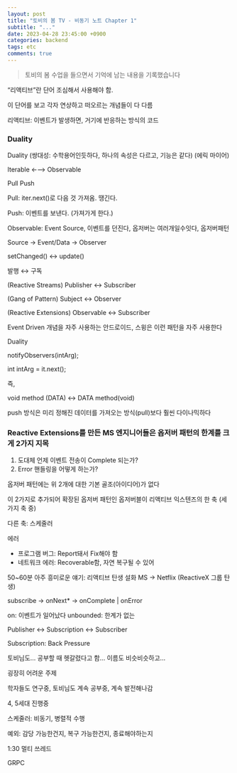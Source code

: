 ```yaml
---
layout: post
title: "토비의 봄 TV - 비동기 노트 Chapter 1"
subtitle: "..."
date: 2023-04-28 23:45:00 +0900
categories: backend
tags: etc
comments: true
---
```


> 토비의 봄 수업을 들으면서 기억에 남는 내용을 기록했습니다

“리액티브”란 단어 조심해서 사용해야 함.

이 단어를 보고 각자 연상하고 떠오르는 개념들이 다 다름

리액티브: 이벤트가 발생하면, 거기에 반응하는 방식의 코드

### Duality

Duality (쌍대성: 수학용어인듯하다, 하나의 속성은 다르고, 기능은 같다) (에릭 마이어)

Iterable ←—> Observable

Pull                   Push

Pull: iter.next()로 다음 것 가져옴. 땡긴다.

Push: 이벤트를 보낸다. (가져가게 한다.)

Observable: Event Source, 이벤트를 던진다, 옵저버는 여러개일수잇다, 옵저버패턴

Source → Event/Data → Observer

setChanged() ↔ update()

발행 ↔ 구독

(Reactive Streams) Publisher ↔ Subscriber

(Gang of Pattern) Subject ↔ Observer

(Reactive Extensions) Observable ↔ Subscriber

Event Driven 개념을 자주 사용하는 안드로이드, 스윙은 이런 패턴을 자주 사용한다

Duality

notifyObservers(intArg);

int intArg = it.next();

즉,

void method (DATA) ↔ DATA method(void)

push 방식은 미리 정해진 데이터를 가져오는 방식(pull)보다 훨씬 다이나믹하다

### Reactive Extensions를 만든 MS 엔지니어들은 옵저버 패턴의 한계를 크게 2가지 지목

1. 도대체 언제 이벤트 전송이 Complete 되는가?
2. Error 핸들링을 어떻게 하는가?

옵저버 패턴에는 위 2개에 대한 기본 골조(아이디어)가 없다

이 2가지로 추가되어 확장된 옵저버 패턴인 옵저버블이 리액티브 익스텐즈의 한 축 (세가지 축 중)

다른 축: 스케줄러

에러

- 프로그램 버그: Report돼서 Fix해야 함
- 네트워크 에러: Recoverable함, 자연 복구될 수 있어

50~60분 아주 흥미로운 얘기: 리액티브 탄생 설화
MS → Netflix (ReactiveX 그룹 탄생)

subscribe → onNext* → onComplete | onError

on: 이벤트가 일어났다
unbounded: 한계가 없는

Publisher ↔ Subscription ↔ Subscriber

Subscription: Back Pressure

토비님도… 공부할 때 헷갈렸다고 함… 이름도 비슷비슷하고…

굉장히 어려운 주제

학자들도 연구중, 토비님도 계속 공부중, 계속 발전해나감

4, 5세대 진행중

스케줄러: 비동기, 병렬적 수행

예외: 감당 가능한건지,  복구 가능한건지, 종료해야하는지

1:30 멀티 쓰레드

GRPC